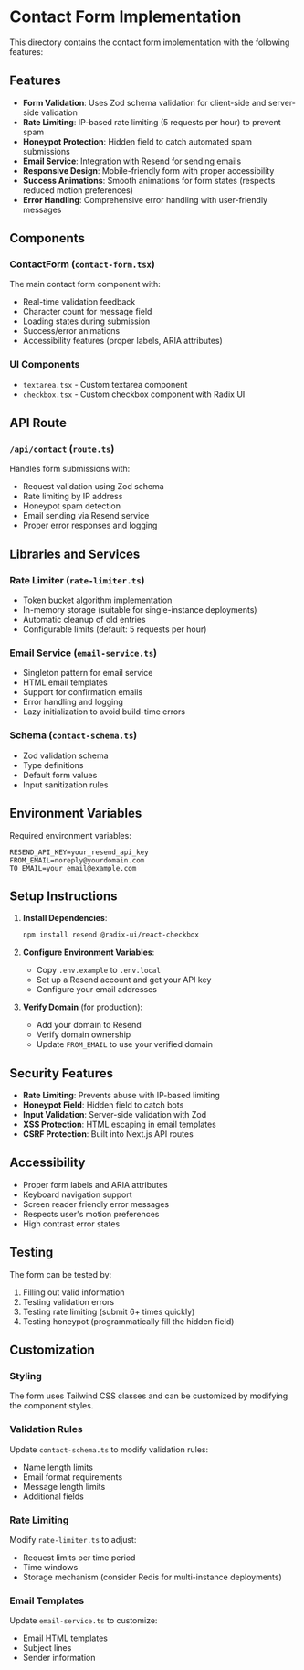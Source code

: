 # Contact Form Implementation

This directory contains the contact form implementation with the following features:

## Features

- **Form Validation**: Uses Zod schema validation for client-side and server-side validation
- **Rate Limiting**: IP-based rate limiting (5 requests per hour) to prevent spam
- **Honeypot Protection**: Hidden field to catch automated spam submissions
- **Email Service**: Integration with Resend for sending emails
- **Responsive Design**: Mobile-friendly form with proper accessibility
- **Success Animations**: Smooth animations for form states (respects reduced motion preferences)
- **Error Handling**: Comprehensive error handling with user-friendly messages

## Components

### ContactForm (`contact-form.tsx`)

The main contact form component with:

- Real-time validation feedback
- Character count for message field
- Loading states during submission
- Success/error animations
- Accessibility features (proper labels, ARIA attributes)

### UI Components

- `textarea.tsx` - Custom textarea component
- `checkbox.tsx` - Custom checkbox component with Radix UI

## API Route

### `/api/contact` (`route.ts`)

Handles form submissions with:

- Request validation using Zod schema
- Rate limiting by IP address
- Honeypot spam detection
- Email sending via Resend service
- Proper error responses and logging

## Libraries and Services

### Rate Limiter (`rate-limiter.ts`)

- Token bucket algorithm implementation
- In-memory storage (suitable for single-instance deployments)
- Automatic cleanup of old entries
- Configurable limits (default: 5 requests per hour)

### Email Service (`email-service.ts`)

- Singleton pattern for email service
- HTML email templates
- Support for confirmation emails
- Error handling and logging
- Lazy initialization to avoid build-time errors

### Schema (`contact-schema.ts`)

- Zod validation schema
- Type definitions
- Default form values
- Input sanitization rules

## Environment Variables

Required environment variables:

```env
RESEND_API_KEY=your_resend_api_key
FROM_EMAIL=noreply@yourdomain.com
TO_EMAIL=your_email@example.com
```

## Setup Instructions

1. **Install Dependencies**:

   ```bash
   npm install resend @radix-ui/react-checkbox
   ```

2. **Configure Environment Variables**:

   - Copy `.env.example` to `.env.local`
   - Set up a Resend account and get your API key
   - Configure your email addresses

3. **Verify Domain** (for production):
   - Add your domain to Resend
   - Verify domain ownership
   - Update `FROM_EMAIL` to use your verified domain

## Security Features

- **Rate Limiting**: Prevents abuse with IP-based limiting
- **Honeypot Field**: Hidden field to catch bots
- **Input Validation**: Server-side validation with Zod
- **XSS Protection**: HTML escaping in email templates
- **CSRF Protection**: Built into Next.js API routes

## Accessibility

- Proper form labels and ARIA attributes
- Keyboard navigation support
- Screen reader friendly error messages
- Respects user's motion preferences
- High contrast error states

## Testing

The form can be tested by:

1. Filling out valid information
2. Testing validation errors
3. Testing rate limiting (submit 6+ times quickly)
4. Testing honeypot (programmatically fill the hidden field)

## Customization

### Styling

The form uses Tailwind CSS classes and can be customized by modifying the component styles.

### Validation Rules

Update `contact-schema.ts` to modify validation rules:

- Name length limits
- Email format requirements
- Message length limits
- Additional fields

### Rate Limiting

Modify `rate-limiter.ts` to adjust:

- Request limits per time period
- Time windows
- Storage mechanism (consider Redis for multi-instance deployments)

### Email Templates

Update `email-service.ts` to customize:

- Email HTML templates
- Subject lines
- Sender information
